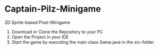 # Captain-Pilz-Minigame
2D Sprite-based Pixel-Minigame

1. Download or Clone the Repository to your PC
2. Open the Project in your IDE
3. Start the game by executing the main class Game.java in the src-folder
